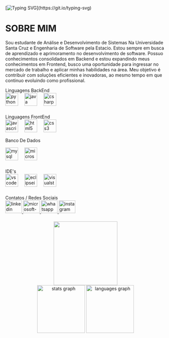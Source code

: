 [![Typing SVG](https://readme-typing-svg.herokuapp.com?font=Fira+Code&pause=1000&width=435&lines=Ola%2C+seja+bem+vindo+ao+meu+GitHub;Hello+World!)](https://git.io/typing-svg)
<p>
  <h1>SOBRE MIM</h1>
  Sou estudante de Análise e Desenvolvimento de Sistemas Na Universidade Santa Cruz e Engenharia de Software pela Estacio. Estou sempre em busca de aprendizado e aprimoramento no desenvolvimento de software. Possuo conhecimentos consolidados em Backend e estou expandindo meus conhecimentos em Frontend, busco uma oportunidade para ingressar no mercado de trabalho e aplicar minhas habilidades na área. Meu objetivo é contribuir com soluções eficientes e inovadoras, ao mesmo tempo em que continuo evoluindo como profissional.


 
</p>





<div align="left">
  <p> Linguagens BackEnd <br>
  <img src="https://cdn.jsdelivr.net/gh/devicons/devicon/icons/python/python-original.svg" height="40" alt="python logo"  />
  <img width="12" />
  <img src="https://cdn.jsdelivr.net/gh/devicons/devicon/icons/java/java-original.svg" height="40" alt="java logo"  />
  <img width="12" />
  <img src="https://cdn.jsdelivr.net/gh/devicons/devicon/icons/csharp/csharp-original.svg" height="40" alt="csharp logo"  />
  </p>
</div>

###

<div align="left">
  <p> Linguagens FrontEnd <br>
  <img src="https://cdn.jsdelivr.net/gh/devicons/devicon/icons/javascript/javascript-original.svg" height="40" alt="javascript logo"  />
    <img width="12" />
  <img src="https://cdn.jsdelivr.net/gh/devicons/devicon/icons/html5/html5-original.svg" height="40" alt="html5 logo"  />
    <img width="12" />
  <img src="https://cdn.jsdelivr.net/gh/devicons/devicon/icons/css3/css3-original.svg" height="40" alt="css3 logo"  />
  </p>
</div>
<p></p>



<div align="left">
  <p> Banco De Dados <br>
  <div align="left">
  <img src="https://cdn.jsdelivr.net/gh/devicons/devicon/icons/mysql/mysql-original.svg" height="40" alt="mysql logo"  />
  <img width="12" />
  <img src="https://cdn.jsdelivr.net/gh/devicons/devicon/icons/microsoftsqlserver/microsoftsqlserver-plain.svg" height="40" alt="microsoftsqlserver logo"  />
</div>

###
</p>

<div align="left">
  <p> IDE's <br>
  <img src="https://cdn.jsdelivr.net/gh/devicons/devicon/icons/vscode/vscode-original.svg" height="40" alt="vscode logo"  />
    <img width="12" />
  <img src="https://skillicons.dev/icons?i=eclipse" height="40" alt="eclipseide logo"  />
    <img width="12" />
  <img src="https://cdn.jsdelivr.net/gh/devicons/devicon/icons/visualstudio/visualstudio-plain.svg" height="40" alt="visualstudio logo"  />
</div>
</p>

###

<div align="left">
  <p> Contatos / Redes Sociais <br>
  <a href="https://www.linkedin.com/in/vitor-teclak-76a9a525b/" target="_blank">
    <img src="https://raw.githubusercontent.com/maurodesouza/profile-readme-generator/master/src/assets/icons/social/linkedin/default.svg" width="52" height="40" alt="linkedin logo"  />
  </a>
  <a href="[Enviar e-mail](mailto:vitorteclak@hotmail.com)" target="_blank">
    <img src="https://raw.githubusercontent.com/maurodesouza/profile-readme-generator/master/src/assets/icons/social/microsoft-outlook/default.svg" width="52" height="40" alt="microsoft-outlook logo"  />
  </a>
  <a href="https://wa.me/5541991322442/?text=urlencodedtex" target="_blank">
    <img src="https://raw.githubusercontent.com/maurodesouza/profile-readme-generator/master/src/assets/icons/social/whatsapp/default.svg" width="52" height="40" alt="whatsapp logo"  />
  </a>
  <a href="https://www.instagram.com/teclak_/" target="_blank">
    <img src="https://raw.githubusercontent.com/maurodesouza/profile-readme-generator/master/src/assets/icons/social/instagram/default.svg" width="52" height="40" alt="instagram logo"  />
  </a>
  </p>
</div>

###

<div align="center">
  <img height="200" src="https://user-images.githubusercontent.com/96549606/178628325-3bdafc40-ff75-40aa-b96d-62e47d65baa4.gif"  />
</div>

<div align="center">
  <img src="https://github-readme-stats.vercel.app/api?username=VitorTeclak&hide_title=false&hide_rank=false&show_icons=true&include_all_commits=true&count_private=true&disable_animations=false&theme=dracula&locale=en&hide_border=false&order=1" height="150" alt="stats graph"  />
  <img src="https://github-readme-stats.vercel.app/api/top-langs?username=VitorTeclak&locale=en&hide_title=false&layout=compact&card_width=320&langs_count=5&theme=dracula&hide_border=false&order=2" height="150" alt="languages graph"  />
</div>

###


###
